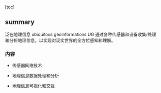 [toc]

## summary

泛在地理信息
ubiquitous geoinformations
UG
通过各种传感器和设备收集/处理和分析地理信息，以实现对现实世界的全方位感知和理解。

### 内容

- 传感器网络技术

- 地理信息数据处理和分析

- 地理信息可视化和交互
